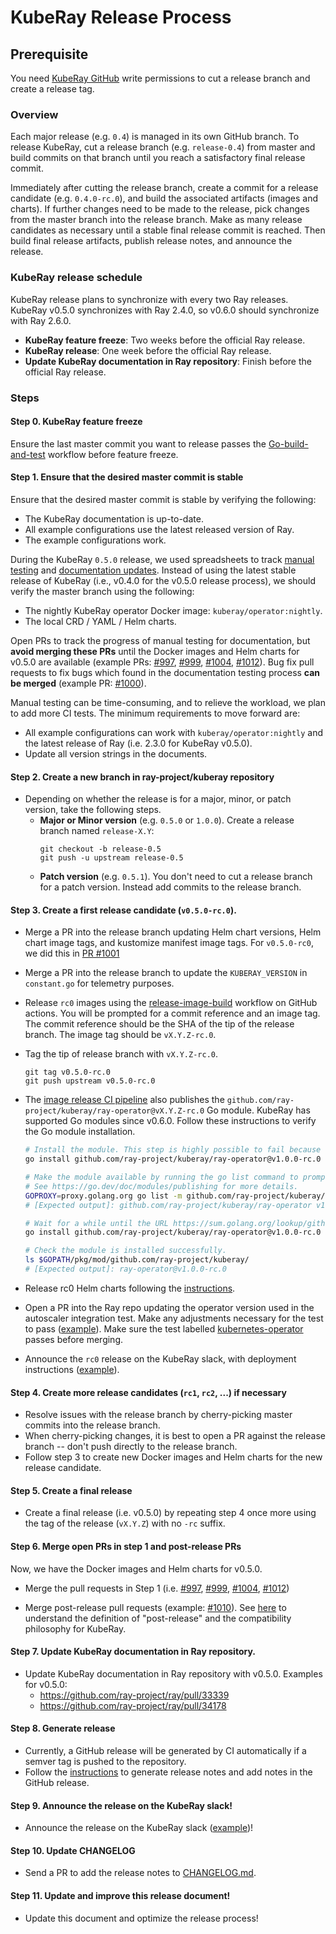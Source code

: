 # KubeRay Release Process

## Prerequisite

You need [KubeRay GitHub](https://github.com/ray-project/kuberay) write permissions to cut a release branch and create a release tag.

### Overview

Each major release (e.g. `0.4`) is managed in its own GitHub branch.
To release KubeRay, cut a release branch (e.g. `release-0.4`) from master and build commits on that branch
until you reach a satisfactory final release commit.

Immediately after cutting the release branch, create a commit for a release candidate (e.g. `0.4.0-rc.0`),
and build the associated artifacts (images and charts).
If further changes need to be made to the release, pick changes from the master branch into the release branch.
Make as many release candidates as necessary until a stable final release commit is reached.
Then build final release artifacts, publish release notes, and announce the release.

### KubeRay release schedule
KubeRay release plans to synchronize with every two Ray releases. KubeRay v0.5.0 synchronizes with Ray 2.4.0, so v0.6.0 should synchronize with Ray 2.6.0.

* **KubeRay feature freeze**: Two weeks before the official Ray release.
* **KubeRay release**: One week before the official Ray release.
* **Update KubeRay documentation in Ray repository**: Finish before the official Ray release.

### Steps

#### Step 0. KubeRay feature freeze

Ensure the last master commit you want to release passes the [Go-build-and-test](https://github.com/ray-project/kuberay/actions/workflows/test-job.yaml) workflow before feature freeze.

#### Step 1. Ensure that the desired master commit is stable

Ensure that the desired master commit is stable by verifying the following:

* The KubeRay documentation is up-to-date.
* All example configurations use the latest released version of Ray.
* The example configurations work.

During the KubeRay `0.5.0` release, we used spreadsheets to track [manual testing](https://docs.google.com/spreadsheets/d/13q059_lcaKb3BFmOlmZTtOqZPuGPYjRuKPqI1FSpCO8/edit?usp=sharing) and [documentation updates](https://docs.google.com/spreadsheets/d/13q059_lcaKb3BFmOlmZTtOqZPuGPYjRuKPqI1FSpCO8/edit?usp=sharing). Instead of using the latest stable release of KubeRay (i.e., v0.4.0 for the v0.5.0 release process), we should verify the master branch using the following:

* The nightly KubeRay operator Docker image: `kuberay/operator:nightly`.
* The local CRD / YAML / Helm charts.

Open PRs to track the progress of manual testing for documentation, but **avoid merging these PRs** until the  Docker images and Helm charts for v0.5.0 are available
(example PRs: [#997](https://github.com/ray-project/kuberay/pull/997), [#999](https://github.com/ray-project/kuberay/pull/999), [#1004](https://github.com/ray-project/kuberay/pull/1004), [#1012](https://github.com/ray-project/kuberay/pull/1012)).
Bug fix pull requests to fix bugs which found in the documentation testing process **can be merged** (example PR: [#1000](https://github.com/ray-project/kuberay/pull/1000)).

Manual testing can be time-consuming, and to relieve the workload, we plan to add more CI tests. The minimum requirements to move forward are:

   * All example configurations can work with `kuberay/operator:nightly` and the latest release of Ray (i.e. 2.3.0 for KubeRay v0.5.0).
   * Update all version strings in the documents.

#### Step 2. Create a new branch in ray-project/kuberay repository

* Depending on whether the release is for a major, minor, or patch version, take the following steps.
  * **Major or Minor version** (e.g. `0.5.0` or `1.0.0`). Create a release branch named `release-X.Y`:
    ```
    git checkout -b release-0.5
    git push -u upstream release-0.5
    ```
  * **Patch version** (e.g. `0.5.1`). You don't need to cut a release branch for a patch version. Instead add commits to the release branch.

#### Step 3. Create a first release candidate (`v0.5.0-rc.0`).

* Merge a PR into the release branch updating Helm chart versions, Helm chart image tags, and kustomize manifest image tags. For `v0.5.0-rc0`, we did this in [PR #1001](https://github.com/ray-project/kuberay/pull/1001)

* Merge a PR into the release branch to update the `KUBERAY_VERSION` in `constant.go` for telemetry purposes.

* Release `rc0` images using the [release-image-build](https://github.com/ray-project/kuberay/actions/workflows/image-release.yaml) workflow on GitHub actions.
You will be prompted for a commit reference and an image tag. The commit reference should be the SHA of the tip of the release branch. The image tag should be `vX.Y.Z-rc.0`.

* Tag the tip of release branch with `vX.Y.Z-rc.0`.
    ```
    git tag v0.5.0-rc.0
    git push upstream v0.5.0-rc.0
    ```

* The [image release CI pipeline](https://github.com/ray-project/kuberay/blob/master/.github/workflows/image-release.yaml) also publishes the `github.com/ray-project/kuberay/ray-operator@vX.Y.Z-rc.0` Go module. KubeRay has supported Go modules since v0.6.0. Follow these instructions to verify the Go module installation.
    ```sh
    # Install the module. This step is highly possible to fail because the module is not available in the proxy server.
    go install github.com/ray-project/kuberay/ray-operator@v1.0.0-rc.0

    # Make the module available by running the go list command to prompt Go to update its index of modules with information about the module you’re publishing.
    # See https://go.dev/doc/modules/publishing for more details.
    GOPROXY=proxy.golang.org go list -m github.com/ray-project/kuberay/ray-operator@v1.0.0-rc.0
    # [Expected output]: github.com/ray-project/kuberay/ray-operator v1.0.0-rc.0

    # Wait for a while until the URL https://sum.golang.org/lookup/github.com/ray-project/kuberay/ray-operator@vX.Y.Z-rc.0 no longer displays "not found". This may take 15 mins based on my experience.
    go install github.com/ray-project/kuberay/ray-operator@v1.0.0-rc.0

    # Check the module is installed successfully.
    ls $GOPATH/pkg/mod/github.com/ray-project/kuberay/
    # [Expected output]: ray-operator@v1.0.0-rc.0
    ```

* Release rc0 Helm charts following the [instructions](../release/helm-chart.md).

* Open a PR into the Ray repo updating the operator version used in the autoscaler integration test. Make any adjustments necessary for the test to pass ([example](https://github.com/ray-project/ray/pull/40918)). Make sure the test labelled [kubernetes-operator](https://buildkite.com/ray-project/oss-ci-build-pr/builds/17146#01873a69-5ccf-4c71-b06c-ae3a4dd9aecb) passes before merging.

* Announce the `rc0` release on the KubeRay slack, with deployment instructions ([example](https://ray-distributed.slack.com/archives/C02GFQ82JPM/p1680555251566609)).

#### Step 4. Create more release candidates (`rc1`, `rc2`, ...) if necessary

* Resolve issues with the release branch by cherry-picking master commits into the release branch.
* When cherry-picking changes, it is best to open a PR against the release branch -- don't push directly to the release branch.
* Follow step 3 to create new Docker images and Helm charts for the new release candidate.

#### Step 5. Create a final release

* Create a final release (i.e. v0.5.0) by repeating step 4 once more using the tag of the release (`vX.Y.Z`) with no `-rc` suffix.

#### Step 6. Merge open PRs in step 1 and post-release PRs

Now, we have the Docker images and Helm charts for v0.5.0.

* Merge the pull requests in Step 1 (i.e. [#997](https://github.com/ray-project/kuberay/pull/997), [#999](https://github.com/ray-project/kuberay/pull/999), [#1004](https://github.com/ray-project/kuberay/pull/1004), [#1012](https://github.com/ray-project/kuberay/pull/1012))

* Merge post-release pull requests (example: [#1010](https://github.com/ray-project/kuberay/pull/1010)). See [here](https://github.com/ray-project/kuberay/issues/940) to understand the definition of "post-release" and the compatibility philosophy for KubeRay.



#### Step 7. Update KubeRay documentation in Ray repository.

* Update KubeRay documentation in Ray repository with v0.5.0. Examples for v0.5.0:
    * https://github.com/ray-project/ray/pull/33339
    * https://github.com/ray-project/ray/pull/34178

#### Step 8. Generate release

* Currently, a GitHub release will be generated by CI automatically if a semver tag is pushed to the repository.
* Follow the [instructions](../release/changelog.md) to generate release notes and add notes in the GitHub release.

#### Step 9. Announce the release on the KubeRay slack!

* Announce the release on the KubeRay slack ([example](https://ray-distributed.slack.com/archives/C02GFQ82JPM/p1681244150758839))!

#### Step 10. Update CHANGELOG

* Send a PR to add the release notes to [CHANGELOG.md](../../CHANGELOG.md).

#### Step 11. Update and improve this release document!

* Update this document and optimize the release process!
